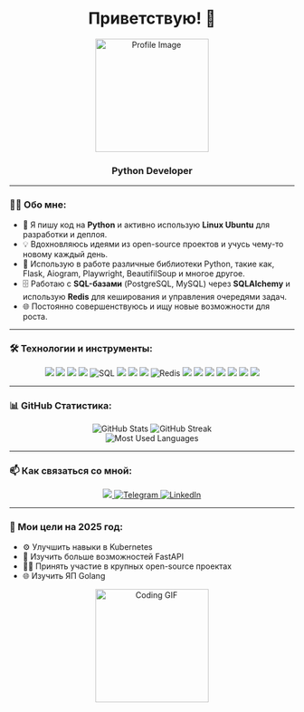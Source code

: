<h1 align="center">Приветствую! 👋</h1>

<p align="center">
  <img src="https://avatars.githubusercontent.com/u/37796420?v=4" alt="Profile Image" width="200" height="200"/>
</p>

<h3 align="center">Python Developer</h3>

---

### 👨‍💻 Обо мне:

- 🐍 Я пишу код на **Python** и активно использую **Linux Ubuntu** для разработки и деплоя.
- 💡 Вдохновляюсь идеями из open-source проектов и учусь чему-то новому каждый день.
- 🔧 Использую в работе различные библиотеки Python, такие как, Flask, Aiogram, Playwright, BeautifilSoup и многое другое.
- 🗄️ Работаю с **SQL-базами** (PostgreSQL, MySQL) через **SQLAlchemy** и использую **Redis** для кеширования и управления очередями задач.
- 🌐 Постоянно совершенствуюсь и ищу новые возможности для роста.

---

### 🛠 Технологии и инструменты:

<p align="center">
  <!-- Языки и фреймворки -->
  <img src="https://img.shields.io/badge/-Python-3776AB?style=flat-square&logo=python&logoColor=white" />
  <img src="https://img.shields.io/badge/-Flask-000000?style=flat-square&logo=flask&logoColor=white" />
  <img src="https://img.shields.io/badge/-FastAPI-009688?style=flat-square&logo=fastapi&logoColor=white" />
  <img src="https://img.shields.io/badge/-aiogram-2A9D8F?style=flat-square&logo=aiogram&logoColor=white" />
  
  <!-- Базы данных и хранилища -->
  <img src="https://img.shields.io/badge/SQL-003B57?style=flat-square&logo=mysql&logoColor=white" alt="SQL" />
  <img src="https://img.shields.io/badge/SQLAlchemy-4169E1?style=flat-square&logo=sqlalchemy&logoColor=white" />
  <img src="https://img.shields.io/badge/PostgreSQL-316192?style=flat-square&logo=postgresql&logoColor=white" />
  <img src="https://img.shields.io/badge/MySQL-4479A1?style=flat-square&logo=mysql&logoColor=white" />
  <img src="https://img.shields.io/badge/Redis-DC382D?style=flat-square&logo=redis&logoColor=white" alt="Redis" />

  <!-- DevOps & CI/CD -->
  <img src="https://img.shields.io/badge/Docker-2496ED?style=flat-square&logo=docker&logoColor=white" />
  <img src="https://img.shields.io/badge/GitHub_Actions-2088FF?style=flat-square&logo=github-actions&logoColor=white" />

  <!-- Testing & Code Quality -->
  <img src="https://img.shields.io/badge/pytest-000000?style=flat-square&logo=pytest&logoColor=white" />

  <!-- Инструменты и IDE -->
  <img src="https://img.shields.io/badge/Linux-FCC624?style=flat-square&logo=linux&logoColor=black" />
  <img src="https://img.shields.io/badge/Ubuntu-E95420?style=flat-square&logo=ubuntu&logoColor=white" />
  <img src="https://img.shields.io/badge/VSCodium-007ACC?style=flat-square&logo=visual-studio-code&logoColor=white" />
  <img src="https://img.shields.io/badge/PyCharm-000000?style=flat-square&logo=pycharm&logoColor=white" />
</p>

---

### 📊 GitHub Статистика:

<p align="center">
  <img src="https://github-readme-stats.vercel.app/api?username=Wlwool&show_icons=true&theme=dark" alt="GitHub Stats" />
  <img src="https://github-readme-streak-stats.herokuapp.com/?user=Wlwool&theme=dark" alt="GitHub Streak" /> <br />
  <img src="https://github-readme-stats.vercel.app/api/top-langs/?username=Wlwool&layout=compact&theme=dark" alt="Most Used Languages" />
</p>

---

### 📫 Как связаться со мной:

<p align="center">
  <a href="mailto:wlzwool@inbox.ru">
    <img src="https://img.shields.io/badge/Email-%23D14836?style=flat-square&logoColor=white"/>
  </a>
  <a href="https://t.me/@wlwool">
    <img src="https://img.shields.io/badge/Telegram-2CA5E0?style=flat-square&logo=telegram&logoColor=white" alt="Telegram"/>
  </a>
  <a href="https://www.linkedin.com/in/wlzwool">
    <img src="https://img.shields.io/badge/LinkedIn-0077B5?style=flat-square&logo=linkedin&logoColor=white" alt="LinkedIn"/>
  </a>
</p>

---

### 🎯 Мои цели на 2025 год:

- ⚙️ Улучшить навыки в Kubernetes
- 🌱 Изучить больше возможностей FastAPI
- 🧑‍💻 Принять участие в крупных open-source проектах
- 🌐 Изучить ЯП Golang

<p align="center">
  <img src="https://media.giphy.com/media/L8K62iTDkzGX6/giphy.gif" alt="Coding GIF" width="200"/>
</p>

